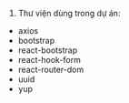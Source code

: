 1. Thư viện dùng trong dự án:
- axios
- bootstrap
- react-bootstrap
- react-hook-form
- react-router-dom
- uuid
- yup
